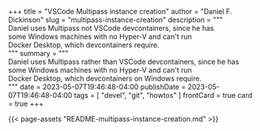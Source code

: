 +++
title = "VSCode Multipass instance creation"
author = "Daniel F. Dickinson"
slug = "multipass-instance-creation"
description = """\
Daniel uses Multipass not VSCode devcontainers, since he has \
some Windows machines with no Hyper-V and can't run \
Docker Desktop, which devcontainers require.\
"""
summary = """\
Daniel uses Multipass rather than VSCode devcontainers, since he has \
some Windows machines with no Hyper-V and can't run \
Docker Desktop, which devcontainers on Windows require.\
"""
date = 2023-05-07T19:46:48-04:00
publishDate = 2023-05-07T19:46:48-04:00
tags = [
    "devel",
    "git",
    "howtos"
]
frontCard = true
card = true
+++

{{< page-assets "README-multipass-instance-creation.md" >}}
